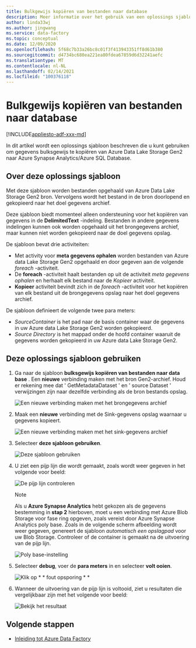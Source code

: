 ```yaml
---
title: Bulkgewijs kopiëren van bestanden naar database
description: Meer informatie over het gebruik van een oplossings sjabloon voor het bulksgewijs kopiëren van gegevens van Azure Data Lake Storage Gen2 naar Azure Synapse Analytics/Azure SQL Database.
author: linda33wj
ms.author: jingwang
ms.service: data-factory
ms.topic: conceptual
ms.date: 12/09/2020
ms.openlocfilehash: 5f68c7b33a26bc8c01f3f413943351ff8d61b380
ms.sourcegitcommit: d4734bc680ea221ea80fdea67859d6d32241aefc
ms.translationtype: MT
ms.contentlocale: nl-NL
ms.lasthandoff: 02/14/2021
ms.locfileid: "100376118"
---
```

# <a name="bulk-copy-from-files-to-database"></a>Bulkgewijs kopiëren van bestanden naar database

[!INCLUDE[appliesto-adf-xxx-md](includes/appliesto-adf-xxx-md.md)]

In dit artikel wordt een oplossings sjabloon beschreven die u kunt gebruiken om gegevens bulksgewijs te kopiëren van Azure Data Lake Storage Gen2 naar Azure Synapse Analytics/Azure SQL Database.

## <a name="about-this-solution-template"></a>Over deze oplossings sjabloon

Met deze sjabloon worden bestanden opgehaald van Azure Data Lake Storage Gen2 bron. Vervolgens wordt het bestand in de bron doorlopend en gekopieerd naar het doel gegevens archief. 

Deze sjabloon biedt momenteel alleen ondersteuning voor het kopiëren van gegevens in de **DelimitedText** -indeling. Bestanden in andere gegevens indelingen kunnen ook worden opgehaald uit het brongegevens archief, maar kunnen niet worden gekopieerd naar de doel gegevens opslag.  

De sjabloon bevat drie activiteiten:
- Met activity voor **meta gegevens ophalen** worden bestanden van Azure data Lake Storage Gen2 opgehaald en door gegeven aan de volgende *foreach* -activiteit.
- De **foreach** -activiteit haalt bestanden op uit de activiteit *meta gegevens ophalen* en herhaalt elk bestand naar de *Kopieer* activiteit.
- **Kopieer** activiteit bevindt zich in de *foreach* -activiteit voor het kopiëren van elk bestand uit de brongegevens opslag naar het doel gegevens archief.

De sjabloon definieert de volgende twee para meters:
- *SourceContainer* is het pad naar de basis container waar de gegevens in uw Azure data Lake Storage Gen2 worden gekopieerd. 
- *Source Directory* is het mappad onder de hoofd container waaruit de gegevens worden gekopieerd in uw Azure data Lake Storage Gen2.

## <a name="how-to-use-this-solution-template"></a>Deze oplossings sjabloon gebruiken

1. Ga naar de sjabloon **bulksgewijs kopiëren van bestanden naar data base** . Een **nieuwe** verbinding maken met het bron Gen2-archief. Houd er rekening mee dat ' GetMetadataDataset ' en ' source Dataset ' verwijzingen zijn naar dezelfde verbinding als de bron bestands opslag.

    ![Een nieuwe verbinding maken met het brongegevens archief](media/solution-template-bulk-copy-from-files-to-database/source-connection.png)

2. Maak een **nieuwe** verbinding met de Sink-gegevens opslag waarnaar u gegevens kopieert.

    ![Een nieuwe verbinding maken met het sink-gegevens archief](media/solution-template-bulk-copy-from-files-to-database/destination-connection.png)
    
3. Selecteer **deze sjabloon gebruiken**.

    ![Deze sjabloon gebruiken](media/solution-template-bulk-copy-from-files-to-database/use-template.png)
    
4. U ziet een pijp lijn die wordt gemaakt, zoals wordt weer gegeven in het volgende voor beeld:

    ![De pijp lijn controleren](media/solution-template-bulk-copy-from-files-to-database/new-pipeline.png)

    > [!NOTE]
    > Als u **Azure Synapse Analytics** hebt gekozen als de gegevens bestemming in **stap 2** hierboven, moet u een verbinding met Azure Blob Storage voor fase ring opgeven, zoals vereist door Azure Synapse Analytics poly base. Zoals in de volgende scherm afbeelding wordt weer gegeven, genereert de sjabloon *automatisch een opslagpad* voor uw Blob Storage. Controleer of de container is gemaakt na de uitvoering van de pijp lijn.
        
    ![Poly base-instelling](media/solution-template-bulk-copy-from-files-to-database/staging-account.png)

5. Selecteer **debug**, voer de **para meters** in en selecteer **volt ooien**.

    ![Klik op * * fout opsporing * *](media/solution-template-bulk-copy-from-files-to-database/debug-run.png)

6. Wanneer de uitvoering van de pijp lijn is voltooid, ziet u resultaten die vergelijkbaar zijn met het volgende voor beeld:

    ![Bekijk het resultaat](media/solution-template-bulk-copy-from-files-to-database/run-succeeded.png)

       
## <a name="next-steps"></a>Volgende stappen

- [Inleiding tot Azure Data Factory](introduction.md)